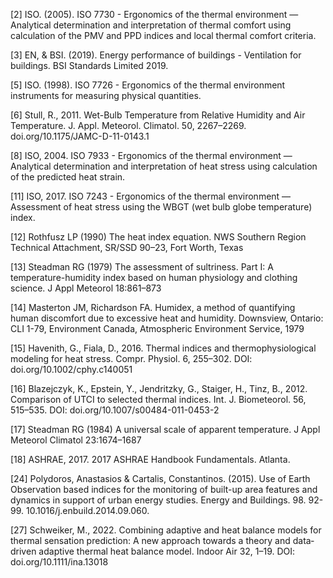 
[2] ISO. (2005). ISO 7730 - Ergonomics of the thermal environment — Analytical determination and interpretation of thermal comfort using calculation of the PMV and PPD indices and local thermal comfort criteria.

[3] EN, & BSI. (2019). Energy performance of buildings - Ventilation for buildings. BSI Standards Limited 2019.
	
[5] ISO. (1998). ISO 7726 - Ergonomics of the thermal environment instruments for measuring physical quantities.

[6] Stull, R., 2011. Wet-Bulb Temperature from Relative Humidity and Air Temperature. J. Appl. Meteorol. Climatol. 50, 2267–2269. doi.org/10.1175/JAMC-D-11-0143.1

[8]	ISO, 2004. ISO 7933 - Ergonomics of the thermal environment — Analytical determination and interpretation of heat stress using calculation of the predicted heat strain.

[11] ISO, 2017. ISO 7243 - Ergonomics of the thermal environment — Assessment of heat stress using the WBGT (wet bulb globe temperature) index.

[12] Rothfusz LP (1990) The heat index equation. NWS Southern Region Technical Attachment, SR/SSD 90–23, Fort Worth, Texas

[13] Steadman RG (1979) The assessment of sultriness. Part I: A temperature-humidity index based on human physiology and clothing science. J Appl Meteorol 18:861–873

[14] Masterton JM, Richardson FA. Humidex, a method of quantifying human discomfort due to excessive heat and humidity. Downsview, Ontario: CLI 1-79, Environment Canada, Atmospheric Environment Service, 1979

[15] Havenith, G., Fiala, D., 2016. Thermal indices and thermophysiological modeling for heat stress. Compr. Physiol. 6, 255–302. DOI: doi.org/10.1002/cphy.c140051

[16] Blazejczyk, K., Epstein, Y., Jendritzky, G., Staiger, H., Tinz, B., 2012. Comparison of UTCI to selected thermal indices. Int. J. Biometeorol. 56, 515–535. DOI: doi.org/10.1007/s00484-011-0453-2

[17] Steadman RG (1984) A universal scale of apparent temperature. J Appl Meteorol Climatol 23:1674–1687

[18] ASHRAE, 2017. 2017 ASHRAE Handbook Fundamentals. Atlanta.

[24] Polydoros, Anastasios & Cartalis, Constantinos. (2015). Use of Earth Observation based indices for the monitoring of built-up area features and dynamics in support of urban energy studies. Energy and Buildings. 98. 92-99. 10.1016/j.enbuild.2014.09.060.

[27] Schweiker, M., 2022. Combining adaptive and heat balance models for thermal sensation prediction: A new approach towards a theory and data‐driven adaptive thermal heat balance model. Indoor Air 32, 1–19. DOI: doi.org/10.1111/ina.13018